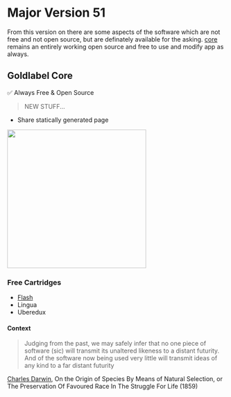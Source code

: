 # Major Version 51

From this version on there are some aspects of the software which are not free and not open source, but are definately available for the asking. [core](https://github.com/javascript-pro/core) remains an entirely working open source and free to use and modify app as always.

## Goldlabel Core

✅ Always Free & Open Source

> NEW STUFF...

- Share statically generated page

<img src="https://goldlabel.pro/png/defaultFeatured.png" width="320"/>

### Free Cartridges

- [Flash](/flash)
- Lingua
- Uberedux

#### Context

> Judging from the past, we may safely infer that no one piece of software (sic) will transmit its unaltered likeness to a distant futurity. And of the software now being used very little will transmit ideas of any kind to a far distant futurity

[Charles Darwin](https://goldlabel.pro/balance/sci-fi/charles-darwin), On the Origin of Species By Means of Natural Selection, or The Preservation Of Favoured Race In The Struggle For Life (1859)